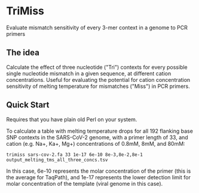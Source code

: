 # TriMiss
Evaluate mismatch sensitivity of every 3-mer context in a genome to PCR primers

## The idea

Calculate the effect of three nucleotide ("Tri") contexts for every possible single nucleotide mismatch in a given sequence, at different cation concentrations. Useful for evaluating the potential for cation concentration sensitivity of melting temperature for mismatches ("Miss") in PCR primers.

## Quick Start
Requires that you have plain old Perl on your system.

To calculate a table with melting temperature drops for all 192 flanking base SNP contexts in the SARS-CoV-2 genome, with a primer length of 33, and cation (e.g. Na+, Ka+, Mg+) concentrations of 0.8mM, 8mM, and 80mM:
```
trimiss sars-cov-2.fa 33 1e-17 6e-10 8e-3,8e-2,8e-1 output_melting_tms_all_three_concs.tsv
```

In this case, 6e-10 represents the molar concentration of the primer (this is the average for TaqPath), and 1e-17 represents the lower detection limit for molar concentration of the template (viral genome in this case).
